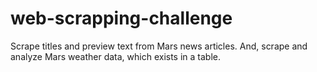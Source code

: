 # web-scrapping-challenge
Scrape titles and preview text from Mars news articles. And, scrape and analyze Mars weather data, which exists in a table.
